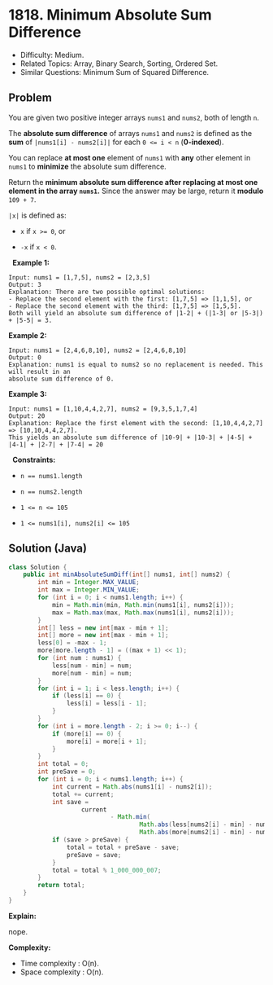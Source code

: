 # 1818. Minimum Absolute Sum Difference

- Difficulty: Medium.
- Related Topics: Array, Binary Search, Sorting, Ordered Set.
- Similar Questions: Minimum Sum of Squared Difference.

## Problem

You are given two positive integer arrays ```nums1``` and ```nums2```, both of length ```n```.

The **absolute sum difference** of arrays ```nums1``` and ```nums2``` is defined as the **sum** of ```|nums1[i] - nums2[i]|``` for each ```0 <= i < n``` (**0-indexed**).

You can replace **at most one** element of ```nums1``` with **any** other element in ```nums1``` to **minimize** the absolute sum difference.

Return the **minimum absolute sum difference **after** replacing at most one** **element in the array ```nums1```.** Since the answer may be large, return it **modulo** ```109 + 7```.

```|x|``` is defined as:


	
- ```x``` if ```x >= 0```, or
	
- ```-x``` if ```x < 0```.


 
**Example 1:**

```
Input: nums1 = [1,7,5], nums2 = [2,3,5]
Output: 3
Explanation: There are two possible optimal solutions:
- Replace the second element with the first: [1,7,5] => [1,1,5], or
- Replace the second element with the third: [1,7,5] => [1,5,5].
Both will yield an absolute sum difference of |1-2| + (|1-3| or |5-3|) + |5-5| = 3.
```

**Example 2:**

```
Input: nums1 = [2,4,6,8,10], nums2 = [2,4,6,8,10]
Output: 0
Explanation: nums1 is equal to nums2 so no replacement is needed. This will result in an 
absolute sum difference of 0.
```

**Example 3:**

```
Input: nums1 = [1,10,4,4,2,7], nums2 = [9,3,5,1,7,4]
Output: 20
Explanation: Replace the first element with the second: [1,10,4,4,2,7] => [10,10,4,4,2,7].
This yields an absolute sum difference of |10-9| + |10-3| + |4-5| + |4-1| + |2-7| + |7-4| = 20
```

 
**Constraints:**


	
- ```n == nums1.length```
	
- ```n == nums2.length```
	
- ```1 <= n <= 105```
	
- ```1 <= nums1[i], nums2[i] <= 105```



## Solution (Java)

```java
class Solution {
    public int minAbsoluteSumDiff(int[] nums1, int[] nums2) {
        int min = Integer.MAX_VALUE;
        int max = Integer.MIN_VALUE;
        for (int i = 0; i < nums1.length; i++) {
            min = Math.min(min, Math.min(nums1[i], nums2[i]));
            max = Math.max(max, Math.max(nums1[i], nums2[i]));
        }
        int[] less = new int[max - min + 1];
        int[] more = new int[max - min + 1];
        less[0] = -max - 1;
        more[more.length - 1] = ((max + 1) << 1);
        for (int num : nums1) {
            less[num - min] = num;
            more[num - min] = num;
        }
        for (int i = 1; i < less.length; i++) {
            if (less[i] == 0) {
                less[i] = less[i - 1];
            }
        }
        for (int i = more.length - 2; i >= 0; i--) {
            if (more[i] == 0) {
                more[i] = more[i + 1];
            }
        }
        int total = 0;
        int preSave = 0;
        for (int i = 0; i < nums1.length; i++) {
            int current = Math.abs(nums1[i] - nums2[i]);
            total += current;
            int save =
                    current
                            - Math.min(
                                    Math.abs(less[nums2[i] - min] - nums2[i]),
                                    Math.abs(more[nums2[i] - min] - nums2[i]));
            if (save > preSave) {
                total = total + preSave - save;
                preSave = save;
            }
            total = total % 1_000_000_007;
        }
        return total;
    }
}
```

**Explain:**

nope.

**Complexity:**

* Time complexity : O(n).
* Space complexity : O(n).
